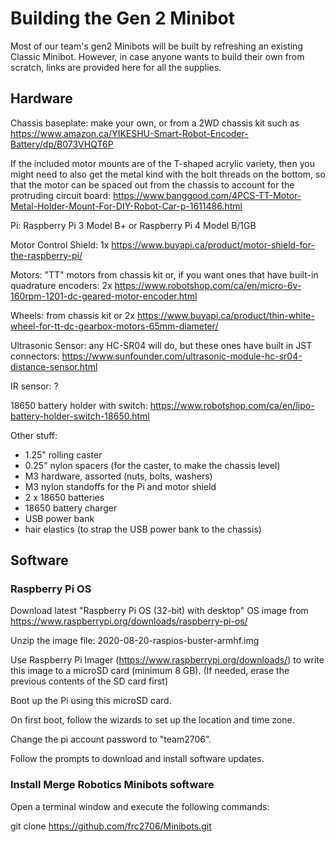 # Building the Gen 2 Minibot

Most of our team's gen2 Minibots will be built by refreshing an existing Classic Minibot. However, in case anyone wants to build their own from scratch, links are provided here for all the supplies.

## Hardware

Chassis baseplate: make your own, or from a 2WD chassis kit such as https://www.amazon.ca/YIKESHU-Smart-Robot-Encoder-Battery/dp/B073VHQT6P

If the included motor mounts are of the T-shaped acrylic variety, then you might need to also get the metal kind with the bolt threads on the bottom, so that the motor can be spaced out from the chassis to account for the protruding circuit board: https://www.banggood.com/4PCS-TT-Motor-Metal-Holder-Mount-For-DIY-Robot-Car-p-1611486.html

Pi: Raspberry Pi 3 Model B+ or Raspberry Pi 4 Model B/1GB

Motor Control Shield: 1x https://www.buyapi.ca/product/motor-shield-for-the-raspberry-pi/

Motors: "TT" motors from chassis kit or, if you want ones that have built-in quadrature encoders: 2x https://www.robotshop.com/ca/en/micro-6v-160rpm-1201-dc-geared-motor-encoder.html

Wheels: from chassis kit or 2x https://www.buyapi.ca/product/thin-white-wheel-for-tt-dc-gearbox-motors-65mm-diameter/

Ultrasonic Sensor: any HC-SR04 will do, but these ones have built in JST connectors: https://www.sunfounder.com/ultrasonic-module-hc-sr04-distance-sensor.html

IR sensor: ?

18650 battery holder with switch: https://www.robotshop.com/ca/en/lipo-battery-holder-switch-18650.html

Other stuff:
- 1.25" rolling caster
- 0.25" nylon spacers (for the caster, to make the chassis level)
- M3 hardware, assorted (nuts, bolts, washers)
- M3 nylon standoffs for the Pi and motor shield
- 2 x 18650 batteries
- 18650 battery charger
- USB power bank
- hair elastics (to strap the USB power bank to the chassis)

## Software

### Raspberry Pi OS

Download latest "Raspberry Pi OS (32-bit) with desktop" OS image from https://www.raspberrypi.org/downloads/raspberry-pi-os/

Unzip the image file: 2020-08-20-raspios-buster-armhf.img

Use Raspberry Pi Imager (https://www.raspberrypi.org/downloads/) to write this image to a microSD card (minimum 8 GB). (If needed, erase the previous contents of the SD card first)

Boot up the Pi using this microSD card.

On first boot, follow the wizards to set up the location and time zone.

Change the pi account password to "team2706".

Follow the prompts to download and install software updates.

### Install Merge Robotics Minibots software

Open a terminal window and execute the following commands:

git clone https://github.com/frc2706/Minibots.git

